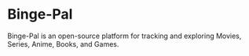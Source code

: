 # Binge-Pal
Binge-Pal is an open-source platform for tracking and exploring Movies, Series, Anime, Books, and Games.
